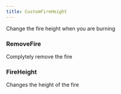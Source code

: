 ```yaml
---
title: CustomFireHeight
---
```


Change the fire height when you are burning

### RemoveFire

Complytely remove the fire

### FireHeight

Changes the height of the fire